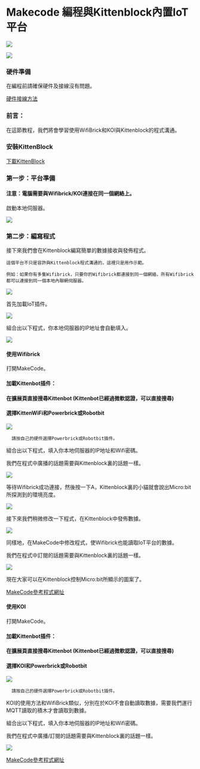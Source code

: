 # Makecode 編程與Kittenblock內置IoT平台

![](https://kittenbothk.readthedocs.io/en/latest/_images/mcbanner8.png)

![](https://kittenbothk.readthedocs.io/en/latest/_images/kbbanner5.png)

### 硬件準備

在編程前請確保硬件及接線沒有問題。

[硬件接線方法](../wifibrick/wifibrick_intro.md)

### 前言：

在這節教程，我們將會學習使用WifiBrick和KOI與Kittenblock的程式溝通。

### 安裝KittenBlock

[下載KittenBlock](../../programmingplatforms/kittenblock/an-zhuang-ban-kittenblock/kttenblockgreen.md)

### 第一步：平台準備

#### 注意：電腦需要與Wifibrick/KOI連接在同一個網絡上。

啟動本地伺服器。

![](https://kittenbothk.readthedocs.io/en/latest/_images/kb43.png)

### 第二步：編寫程式

接下來我們會在Kittenblock編寫簡單的數據接收與發佈程式。

```
這個平台不只是容許與Kittenblock程式溝通的，這裡只是用作示範。

例如：如果你有多隻Wifibrick，只要你的Wifibrick都連接到同一個網絡，所有Wifibrick都可以連接到同一個本地內聯網伺服器。
```

![](https://kittenbothk.readthedocs.io/en/latest/_images/kb13.png)

首先加載IoT插件。

![](https://kittenbothk.readthedocs.io/en/latest/_images/kb52.png)

組合出以下程式，你本地伺服器的IP地址會自動填入。

![](https://kittenbothk.readthedocs.io/en/latest/_images/kb61.png)

#### 使用Wifibrick

打開MakeCode。

#### 加載Kittenbot插件：

#### 在擴展頁直接搜尋Kittenbot (Kittenbot已經過微軟認證，可以直接搜尋)

#### 選擇KittenWiFi和Powerbrick或Robotbit

![](https://kittenbothk.readthedocs.io/en/latest/_images/wifi_search.png)

```
  請按自己的硬件選擇Powerbrick或Robotbit插件。
```

組合出以下程式，填入你本地伺服器的IP地址和Wifi密碼。

我們在程式中廣播的話題需要與Kittenblock裏的話題一樣。

![](https://kittenbothk.readthedocs.io/en/latest/_images/kb71.png)

等待Wifibrick成功連接，然後按一下A，Kittenblock裏的小貓就會說出Micro:bit所探測到的環境亮度。

![](https://kittenbothk.readthedocs.io/en/latest/_images/kb81.png)

接下來我們稍微修改一下程式，在Kittenblock中發佈數據。

![](https://kittenbothk.readthedocs.io/en/latest/_images/kb9.png)

同樣地，在MakeCode中修改程式，使Wifibrick也能讀取IoT平台的數據。

我們在程式中訂閱的話題需要與Kittenblock裏的話題一樣。

![](https://kittenbothk.readthedocs.io/en/latest/_images/kb10.png)

現在大家可以在Kittenblock控制Micro:bit所顯示的圖案了。

[MakeCode參考程式網址](https://makecode.microbit.org/_bi118xfRj5im)

#### 使用KOI

打開MakeCode。

#### 加載Kittenbot插件：

#### 在擴展頁直接搜尋Kittenbot (Kittenbot已經過微軟認證，可以直接搜尋)

#### 選擇KOI和Powerbrick或Robotbit

![](https://kittenbothk.readthedocs.io/en/latest/_images/wifi_search.png)

```
  請按自己的硬件選擇Powerbrick或Robotbit插件。
```

KOI的使用方法和WifiBrick類似，分別在於KOI不會自動讀取數據，需要我們運行MQTT讀取的積木才會讀取到數據。

組合出以下程式，填入你本地伺服器的IP地址和Wifi密碼。

我們在程式中廣播/訂閱的話題需要與Kittenblock裏的話題一樣。

![](https://kittenbothk.readthedocs.io/en/latest/_images/kb111.png)

[MakeCode參考程式網址](https://makecode.microbit.org/_3VA7DbDhj254)
